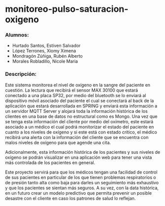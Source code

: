 # monitoreo-pulso-saturacion-oxigeno

### Alumnos:
- Hurtado Santos, Estiven Salvador
- López Terrones, Xiomy Ximena
- Mondragón Zúñiga, Rubén Alberto
- Morales Robladillo, Nicole Maria
  
### Descripción:

Este sistema monitorea el nivel de oxígeno en la sangre del paciente en cuestión. La lectura que recibirá el sensor MAX 30100 que estará conectado a una placa SP32, por medio del bluetooth se lo enviará al dispositivo móvil asociado del paciente el cual se conectará al back de la aplicación que estará desarrollada en SPRING y enviará esta información a un servidor MQTT Server y alojará toda la información histórica de los clientes en una base de datos no estructural como es Mongo. Una vez que se tenga esta información del cliente por medio del oxímetro, este estará asociado a un médico el cual podrá monitorizar el estado del paciente en cuanto a los niveles de oxígeno y si este está con estado crítico, el médico recibirá una alerta con la información del cliente que se encuentra con malos niveles de oxígeno para que agende una cita.

Adicionalmente, esta información histórica de los pacientes y sus niveles de oxígeno se podrán visualizar en una aplicación web para tener una vista más controlada de los pacientes en general.

Este proyecto servirá para que los médicos tengan una facilidad de control de sus pacientes en particular de los que tienen problemas respiratorios o de presión tanto alta como baja para darles un seguimiento más exhaustivo y que los pacientes se sientan más seguros. A su vez, con la data histórica, en un futuro crear un modelo predictivo que permita prevenir un posible desastre con el cliente en caso los patrones de salud lo reflejan.
